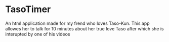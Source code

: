 # TasoTimer
An html application made for my frend who loves Taso-Kun. This app allowes her to talk for 10 minutes about her true love Taso after which she is interupted by one of his videos
